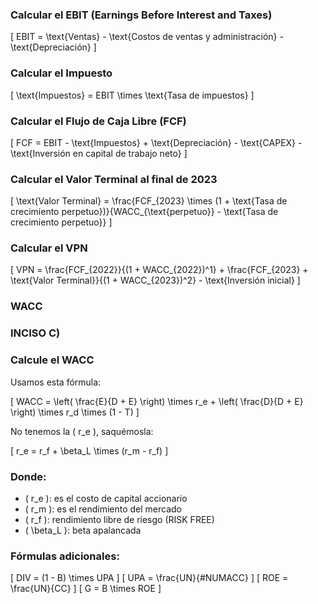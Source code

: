### Calcular el EBIT (Earnings Before Interest and Taxes)
\[ 
EBIT = \text{Ventas} - \text{Costos de ventas y administración} - \text{Depreciación} 
\]

### Calcular el Impuesto
\[ 
\text{Impuestos} = EBIT \times \text{Tasa de impuestos} 
\]

### Calcular el Flujo de Caja Libre (FCF)
\[ 
FCF = EBIT - \text{Impuestos} + \text{Depreciación} - \text{CAPEX} - \text{Inversión en capital de trabajo neto} 
\]

### Calcular el Valor Terminal al final de 2023
\[ 
\text{Valor Terminal} = \frac{FCF_{2023} \times (1 + \text{Tasa de crecimiento perpetuo})}{WACC_{\text{perpetuo}} - \text{Tasa de crecimiento perpetuo}} 
\]

### Calcular el VPN
\[ 
VPN = \frac{FCF_{2022}}{(1 + WACC_{2022})^1} + \frac{FCF_{2023} + \text{Valor Terminal}}{(1 + WACC_{2023})^2} - \text{Inversión inicial} 
\]

### WACC
### INCISO C)
### Calcule el WACC
Usamos esta fórmula:

\[ 
WACC = \left( \frac{E}{D + E} \right) \times r_e + \left( \frac{D}{D + E} \right) \times r_d \times (1 - T) 
\]

No tenemos la \( r_e \), saquémosla:

\[ 
r_e = r_f + \beta_L \times (r_m - r_f) 
\]

### Donde:
- \( r_e \): es el costo de capital accionario
- \( r_m \): es el rendimiento del mercado
- \( r_f \): rendimiento libre de riesgo (RISK FREE)
- \( \beta_L \): beta apalancada

### Fórmulas adicionales:
\[ 
DIV = (1 - B) \times UPA 
\]
\[ 
UPA = \frac{UN}{\#NUMACC} 
\]
\[ 
ROE = \frac{UN}{CC} 
\]
\[ 
G = B \times ROE 
\]
